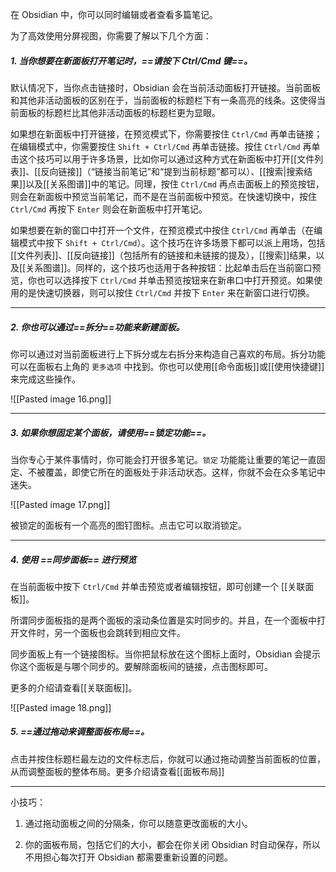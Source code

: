 在 Obsidian 中，你可以同时编辑或者查看多篇笔记。

为了高效使用分屏视图，你需要了解以下几个方面：

##### 1. 当你想要在新面板打开笔记时，==请按下 Ctrl/Cmd 键==。

默认情况下，当你点击链接时，Obsidian 会在当前活动面板打开链接。当前面板和其他非活动面板的区别在于，当前面板的标题栏下有一条高亮的线条。这使得当前面板的标题栏比其他非活动面板的标题栏更为显眼。

如果想在新面板中打开链接，在预览模式下，你需要按住 `Ctrl/Cmd` 再单击链接；在编辑模式中，你需要按住 `Shift + Ctrl/Cmd` 再单击链接。按住 `Ctrl/Cmd` 再单击这个技巧可以用于许多场景，比如你可以通过这种方式在新面板中打开[[文件列表]]、[[反向链接]]（“链接当前笔记”和“提到当前标题”都可以）、[[搜索|搜索结果]]以及[[关系图谱]]中的笔记。同理，按住 `Ctrl/Cmd` 再点击面板上的预览按钮，则会在新面板中预览当前笔记，而不是在当前面板中预览。在快速切换中，按住 `Ctrl/Cmd` 再按下 `Enter` 则会在新面板中打开笔记。


如果想要在新的窗口中打开一个文件，在预览模式中按住 `Ctrl/Cmd` 再单击（在编辑模式中按下 `Shift + Ctrl/Cmd`）。这个技巧在许多场景下都可以派上用场，包括[[文件列表]]、[[反向链接]]（包括所有的链接和未链接的提及），[[搜索]]结果，以及[[关系图谱]]。同样的，这个技巧也适用于各种按钮：比起单击后在当前窗口预览，你也可以选择按下 `Ctrl/Cmd` 并单击预览按钮来在新串口中打开预览。如果使用的是快速切换器，则可以按住 `Ctrl/Cmd` 并按下 `Enter` 来在新窗口进行切换。

---

##### 2. 你也可以通过==拆分==功能来新建面板。

你可以通过对当前面板进行上下拆分或左右拆分来构造自己喜欢的布局。拆分功能可以在面板右上角的 `更多选项` 中找到。你也可以使用[[命令面板]]或[[使用快捷键]]来完成这些操作。

![[Pasted image 16.png]]

---

##### 3. 如果你想固定某个面板，请使用==锁定功能==。

当你专心于某件事情时，你可能会打开很多笔记。`锁定` 功能能让重要的笔记一直固定、不被覆盖，即使它所在的面板处于非活动状态。这样，你就不会在众多笔记中迷失。

![[Pasted image 17.png]]

被锁定的面板有一个高亮的图钉图标。点击它可以取消锁定。

---

##### 4. 使用 ==同步面板== 进行预览

在当前面板中按下 `Ctrl/Cmd` 并单击预览或者编辑按钮，即可创建一个 [[关联面板]]。

所谓同步面板指的是两个面板的滚动条位置是实时同步的。并且，在一个面板中打开文件时，另一个面板也会跳转到相应文件。

同步面板上有一个链接图标。当你把鼠标放在这个图标上面时，Obsidian 会提示你这个面板是与哪个同步的。要解除面板间的链接，点击图标即可。

更多的介绍请查看[[关联面板]]。

![[Pasted image 18.png]]

##### 5. ==通过拖动来调整面板布局==。

点击并按住标题栏最左边的文件标志后，你就可以通过拖动调整当前面板的位置，从而调整面板的整体布局。更多介绍请查看[[面板布局]]

---

小技巧：

1. 通过拖动面板之间的分隔条，你可以随意更改面板的大小。

2. 你的面板布局，包括它们的大小，都会在你关闭 Obsidian 时自动保存，所以不用担心每次打开 Obsidian 都需要重新设置的问题。

